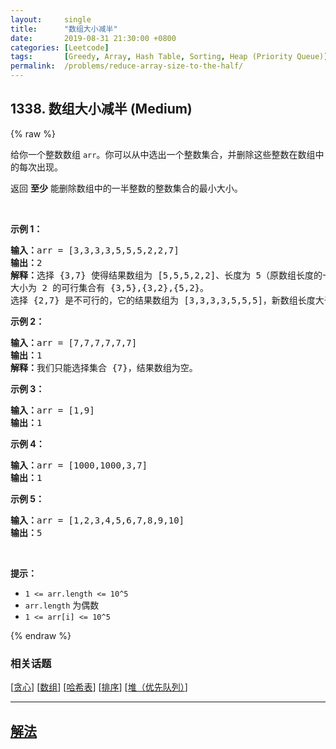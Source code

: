 ```yaml
---
layout:     single
title:      "数组大小减半"
date:       2019-08-31 21:30:00 +0800
categories: [Leetcode]
tags:       [Greedy, Array, Hash Table, Sorting, Heap (Priority Queue)]
permalink:  /problems/reduce-array-size-to-the-half/
---
```


## 1338. 数组大小减半 (Medium)

{% raw %}

<p>给你一个整数数组&nbsp;<code>arr</code>。你可以从中选出一个整数集合，并删除这些整数在数组中的每次出现。</p>

<p>返回&nbsp;<strong>至少</strong>&nbsp;能删除数组中的一半整数的整数集合的最小大小。</p>

<p>&nbsp;</p>

<p><strong>示例 1：</strong></p>

<pre><strong>输入：</strong>arr = [3,3,3,3,5,5,5,2,2,7]
<strong>输出：</strong>2
<strong>解释：</strong>选择 {3,7} 使得结果数组为 [5,5,5,2,2]、长度为 5（原数组长度的一半）。
大小为 2 的可行集合有 {3,5},{3,2},{5,2}。
选择 {2,7} 是不可行的，它的结果数组为 [3,3,3,3,5,5,5]，新数组长度大于原数组的二分之一。
</pre>

<p><strong>示例 2：</strong></p>

<pre><strong>输入：</strong>arr = [7,7,7,7,7,7]
<strong>输出：</strong>1
<strong>解释：</strong>我们只能选择集合 {7}，结果数组为空。
</pre>

<p><strong>示例 3：</strong></p>

<pre><strong>输入：</strong>arr = [1,9]
<strong>输出：</strong>1
</pre>

<p><strong>示例 4：</strong></p>

<pre><strong>输入：</strong>arr = [1000,1000,3,7]
<strong>输出：</strong>1
</pre>

<p><strong>示例 5：</strong></p>

<pre><strong>输入：</strong>arr = [1,2,3,4,5,6,7,8,9,10]
<strong>输出：</strong>5
</pre>

<p>&nbsp;</p>

<p><strong>提示：</strong></p>

<ul>
	<li><code>1 &lt;= arr.length &lt;= 10^5</code></li>
	<li><code>arr.length</code>&nbsp;为偶数</li>
	<li><code>1 &lt;= arr[i] &lt;= 10^5</code></li>
</ul>

{% endraw %}

### 相关话题
  [[贪心](https://github.com/openset/leetcode/tree/master/tag/greedy/README.md)]
  [[数组](https://github.com/openset/leetcode/tree/master/tag/array/README.md)]
  [[哈希表](https://github.com/openset/leetcode/tree/master/tag/hash-table/README.md)]
  [[排序](https://github.com/openset/leetcode/tree/master/tag/sorting/README.md)]
  [[堆（优先队列）](https://github.com/openset/leetcode/tree/master/tag/heap-priority-queue/README.md)]

---

## [解法](https://github.com/openset/leetcode/tree/master/problems/reduce-array-size-to-the-half)
